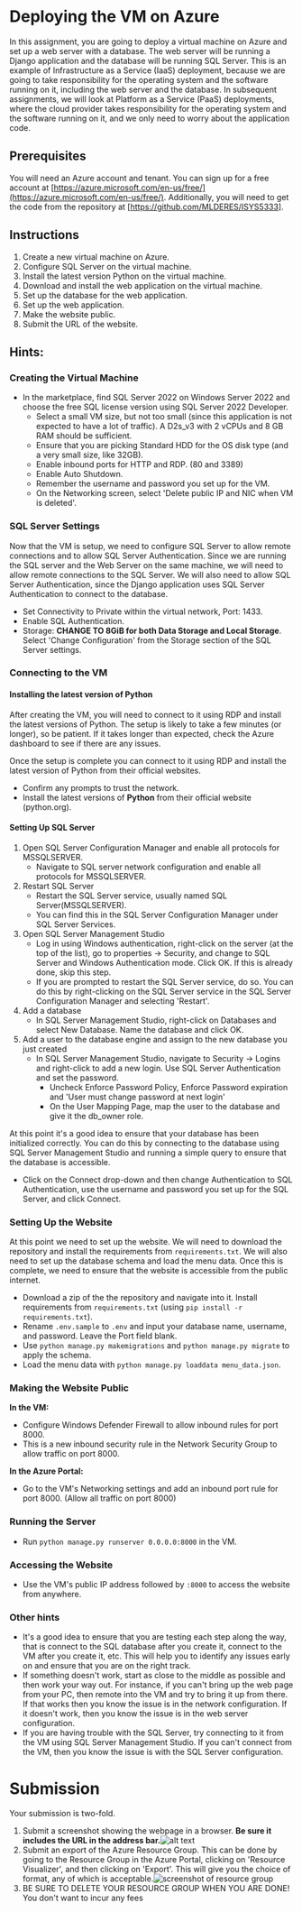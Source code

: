 # Deploying the VM on Azure
In this assignment, you are going to deploy a virtual machine on Azure and set up a web server with a database. The web server will be running a Django application and the database will be running SQL Server.  This is an example of Infrastructure as a Service (IaaS) deployment, because we are going to take responsibility for the operating system and the software running on it, including the web server and the database.  In subsequent assignments, we will look at Platform as a Service (PaaS) deployments, where the cloud provider takes responsibility for the operating system and the software running on it, and we only need to worry about the application code.

## Prerequisites
You will need an Azure account and tenant.  You can sign up for a free account at [https://azure.microsoft.com/en-us/free/](https://azure.microsoft.com/en-us/free/).  Additionally, you will need to get the code from the repository at [https://github.com/MLDERES/ISYS5333].

## Instructions
1. Create a new virtual machine on Azure.
2. Configure SQL Server on the virtual machine.
3. Install the latest version Python on the virtual machine.
4. Download and install the web application on the virtual machine.
5. Set up the database for the web application.
6. Set up the web application.
7. Make the website public.
8. Submit the URL of the website.

## Hints:
### Creating the Virtual Machine
- In the marketplace, find SQL Server 2022 on Windows Server 2022 and choose the free SQL license version using SQL Server 2022 Developer.
  - Select a small VM size, but not too small (since this application is not expected to have a lot of traffic).  A D2s_v3 with 2 vCPUs and 8 GB RAM should be sufficient.
  - Ensure that you are picking Standard HDD for the OS disk type (and a very small size, like 32GB).
  - Enable inbound ports for HTTP and RDP. (80 and 3389)
  - Enable Auto Shutdown.
  - Remember the username and password you set up for the VM.
  - On the Networking screen, select 'Delete public IP and NIC when VM is deleted'.
  
### SQL Server Settings
Now that the VM is setup, we need to configure SQL Server to allow remote connections and to allow SQL Server Authentication.  Since we are running the SQL server and the Web Server on the same machine, we will need to allow remote connections to the SQL Server.  We will also need to allow SQL Server Authentication, since the Django application uses SQL Server Authentication to connect to the database.

- Set Connectivity to Private within the virtual network, Port: 1433.
- Enable SQL Authentication.
- Storage: **CHANGE TO 8GiB for both Data Storage and Local Storage**.  Select 'Change Configuration' from the Storage section of the SQL Server settings.

### Connecting to the VM
#### Installing the latest version of Python
After creating the VM, you will need to connect to it using RDP and install the latest versions of Python.  The setup is likely to take a few minutes (or longer), so be patient.  If it takes longer than expected, check the Azure dashboard to see if there are any issues.

Once the setup is complete you can connect to it using RDP and install the latest version of Python from their official websites.
- Confirm any prompts to trust the network.
- Install the latest versions of **Python** from their official website (python.org).

#### Setting Up SQL Server
1. Open SQL Server Configuration Manager and enable all protocols for MSSQLSERVER.
    - Navigate to SQL server network configuration and enable all protocols for MSSQLSERVER.
2. Restart SQL Server
   - Restart the SQL Server service, usually named SQL Server(MSSQLSERVER).
   - You can find this in the SQL Server Configuration Manager under SQL Server Services.
3. Open SQL Server Management Studio
   - Log in using Windows authentication, right-click on the server (at the top of the list), go to properties → Security, and change to SQL Server and Windows Authentication mode. Click OK. If this is already done, skip this step.
   - If you are prompted to restart the SQL Server service, do so.  You can do this by right-clicking on the SQL Server service in the SQL Server Configuration Manager and selecting 'Restart'.
4. Add a database
   - In SQL Server Management Studio, right-click on Databases and select New Database.  Name the database and click OK.
5. Add a user to the database engine and assign to the new database you just created
   - In SQL Server Management Studio, navigate to Security → Logins and right-click to add a new login.  Use SQL Server Authentication and set the password.
     - Uncheck Enforce Password Policy, Enforce Password expiration and 'User must change password at next login'
     - On the User Mapping Page, map the user to the database and give it the db_owner role.
  
At this point it's a good idea to ensure that your database has been initialized correctly.  You can do this by connecting to the database using SQL Server Management Studio and running a simple query to ensure that the database is accessible.
- Click on the Connect drop-down and then change Authentication to SQL Authentication, use the username and password you set up for the SQL Server, and click Connect.

### Setting Up the Website
At this point we need to set up the website.  We will need to download the repository and install the requirements from `requirements.txt`.  We will also need to set up the database schema and load the menu data.  Once this is complete, we need to ensure that the website is accessible from the public internet.

- Download a zip of the the repository and navigate into it. Install requirements from `requirements.txt` (using `pip install -r requirements.txt`).
- Rename `.env.sample` to `.env` and input your database name, username, and password. Leave the Port field blank.
- Use `python manage.py makemigrations` and `python manage.py migrate` to apply the schema.
- Load the menu data with `python manage.py loaddata menu_data.json`.

### Making the Website Public
**In the VM:**
- Configure Windows Defender Firewall to allow inbound rules for port 8000.
- This is a new inbound security rule in the Network Security Group to allow traffic on port 8000.

**In the Azure Portal:**
- Go to the VM's Networking settings and add an inbound port rule for port 8000. (Allow all traffic on port 8000)

### Running the Server
- Run `python manage.py runserver 0.0.0.0:8000` in the VM.

### Accessing the Website
- Use the VM's public IP address followed by `:8000` to access the website from anywhere.

### Other hints
- It's a good idea to ensure that you are testing each step along the way, that is connect to the SQL database after you create it, connect to the VM after you create it, etc.  This will help you to identify any issues early on and ensure that you are on the right track.
- If something doesn't work, start as close to the middle as possible and then work your way out.  For instance, if you can't bring up the web page from your PC, then remote into the VM and try to bring it up from there.  If that works then you know the issue is in the network configuration.  If it doesn't work, then you know the issue is in the web server configuration.
- If you are having trouble with the SQL Server, try connecting to it from the VM using SQL Server Management Studio.  If you can't connect from the VM, then you know the issue is with the SQL Server configuration.

# Submission
Your submission is two-fold.  
1. Submit a screenshot showing the webpage in a browser.  **Be sure it includes the URL in the address bar.**![alt text](img/A1-Submission-1.png)
2. Submit an export of the Azure Resource Group.  This can be done by going to the Resource Group in the Azure Portal, clicking on 'Resource Visualizer', and then clicking on 'Export'.  This will give you the choice of format, any of which is acceptable.![screenshot of resource group](img/A1-Submission-2.png)
3. BE SURE TO DELETE YOUR RESOURCE GROUP WHEN YOU ARE DONE!  You don't want to incur any fees

